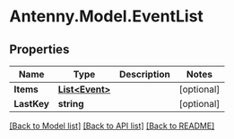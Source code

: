 # Antenny.Model.EventList
## Properties

Name | Type | Description | Notes
------------ | ------------- | ------------- | -------------
**Items** | [**List&lt;Event&gt;**](Event.md) |  | [optional] 
**LastKey** | **string** |  | [optional] 

[[Back to Model list]](../README.md#documentation-for-models) [[Back to API list]](../README.md#documentation-for-api-endpoints) [[Back to README]](../README.md)

